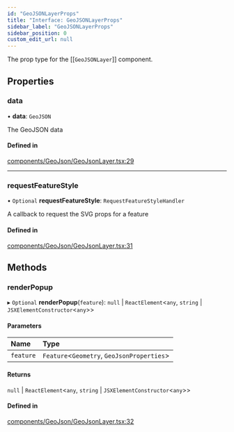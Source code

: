 ```yaml
---
id: "GeoJSONLayerProps"
title: "Interface: GeoJSONLayerProps"
sidebar_label: "GeoJSONLayerProps"
sidebar_position: 0
custom_edit_url: null
---
```


The prop type for the [[`GeoJSONLayer`]] component.

## Properties

### data

• **data**: `GeoJSON`

The GeoJSON data

#### Defined in

[components/GeoJson/GeoJsonLayer.tsx:29](https://github.com/rob-blackbourn/jetblack-map/blob/74a170a/src/components/GeoJson/GeoJsonLayer.tsx#L29)

___

### requestFeatureStyle

• `Optional` **requestFeatureStyle**: `RequestFeatureStyleHandler`

A callback to request the SVG props for a feature

#### Defined in

[components/GeoJson/GeoJsonLayer.tsx:31](https://github.com/rob-blackbourn/jetblack-map/blob/74a170a/src/components/GeoJson/GeoJsonLayer.tsx#L31)

## Methods

### renderPopup

▸ `Optional` **renderPopup**(`feature`): ``null`` \| `ReactElement`<`any`, `string` \| `JSXElementConstructor`<`any`\>\>

#### Parameters

| Name | Type |
| :------ | :------ |
| `feature` | `Feature`<`Geometry`, `GeoJsonProperties`\> |

#### Returns

``null`` \| `ReactElement`<`any`, `string` \| `JSXElementConstructor`<`any`\>\>

#### Defined in

[components/GeoJson/GeoJsonLayer.tsx:32](https://github.com/rob-blackbourn/jetblack-map/blob/74a170a/src/components/GeoJson/GeoJsonLayer.tsx#L32)
